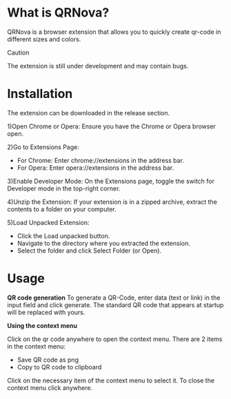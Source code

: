# What is QRNova?
QRNova is a browser extension that allows you to quickly create qr-code in different sizes and colors.

> [!CAUTION]
> The extension is still under development and may contain bugs.

# Installation

The extension can be downloaded in the release section.

1)Open Chrome or Opera: Ensure you have the Chrome or Opera browser open.

2)Go to Extensions Page:
- For Chrome: Enter chrome://extensions in the address bar.
- For Opera: Enter opera://extensions in the address bar.

3)Enable Developer Mode: On the Extensions page, toggle the switch for Developer mode in the top-right corner.

4)Unzip the Extension: If your extension is in a zipped archive, extract the contents to a folder on your computer.

5)Load Unpacked Extension:
- Click the Load unpacked button.
- Navigate to the directory where you extracted the extension.
- Select the folder and click Select Folder (or Open).

# Usage

**QR code generation**
To generate a QR-Code, enter data (text or link) in the input field and click generate. The standard QR code that appears at startup will be replaced with yours.

**Using the context menu**

Click on the qr code anywhere to open the context menu. There are 2 items in the context menu:

- Save QR code as png
- Copy to QR code to clipboard

Click on the necessary item of the context menu to select it. To close the context menu click anywhere.